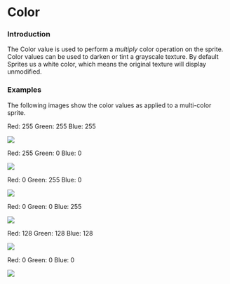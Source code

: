 # Color

### Introduction

The Color value is used to perform a _multiply_ color operation on the sprite. Color values can be used to darken or tint a grayscale texture. By default Sprites us a white color, which means the original texture will display unmodified.

### Examples

The following images show the color values as applied to a multi-color sprite.

Red: 255 Green: 255 Blue: 255

![](../../../.gitbook/assets/WhiteColorGum.png)

Red: 255 Green: 0 Blue: 0

![](../../../.gitbook/assets/RedColorGum.png)

Red: 0 Green: 255 Blue: 0

![](../../../.gitbook/assets/GreenColorGum.png)

Red: 0 Green: 0 Blue: 255

![](../../../.gitbook/assets/BlueColorGum.png)

Red: 128 Green: 128 Blue: 128

![](../../../.gitbook/assets/DarkColorGum.png)

Red: 0 Green: 0 Blue: 0

![](../../../.gitbook/assets/BlackColorGum.png)
